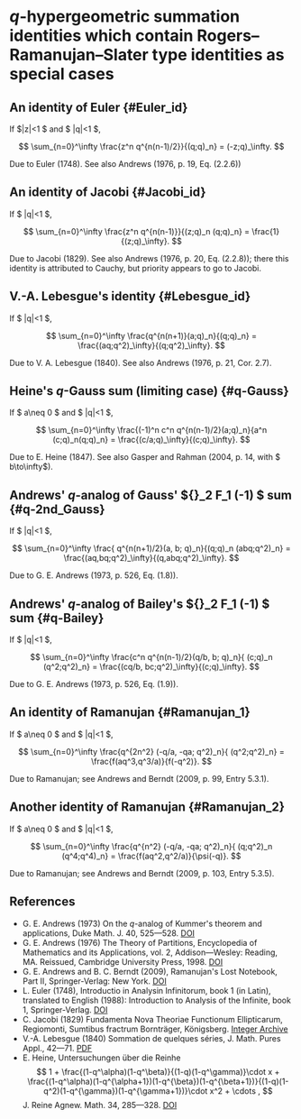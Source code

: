 # $q$-hypergeometric summation identities which contain Rogers–Ramanujan–Slater type identities as special cases

## An identity of Euler {#Euler_id}

If $|z|<1 $ and $ |q|<1 $, 

$$ \sum_{n=0}^\infty \frac{z^n q^{n(n-1)/2}}{(q;q)_n}  = (-z;q)_\infty. $$

Due to Euler (1748). See also Andrews (1976, p. 19, Eq. (2.2.6))


## An identity of Jacobi {#Jacobi_id}

If $ |q|<1 $, 

$$ \sum_{n=0}^\infty \frac{z^n q^{n(n-1)}}{(z;q)_n (q;q)_n}  = \frac{1}{(z;q)_\infty}. $$

Due to Jacobi (1829). See also Andrews (1976, p. 20, Eq. (2.2.8)); there this identity is attributed to Cauchy, but priority appears to go to Jacobi.


## V.-A. Lebesgue's identity {#Lebesgue_id}

If $ |q|<1 $, 

$$ \sum_{n=0}^\infty \frac{q^{n(n+1)}(a;q)_n}{(q;q)_n}  = \frac{(aq;q^2)_\infty}{(q;q^2)_\infty}. $$

Due to V. A. Lebesgue (1840). See also Andrews (1976, p. 21, Cor. 2.7).


## Heine's $q$-Gauss sum (limiting case) {#q-Gauss}

If $ a\neq 0 $ and $ |q|<1 $, 

$$ \sum_{n=0}^\infty \frac{(-1)^n c^n q^{n(n-1)/2}(a;q)_n}{a^n (c;q)_n(q;q)_n} = \frac{(c/a;q)_\infty}{(c;q)_\infty}. $$

Due to E. Heine (1847). See also Gasper and Rahman (2004, p. 14, with $ b\to\infty$).


## Andrews' $q$-analog of Gauss' ${}_2 F_1 (-1) $ sum {#q-2nd_Gauss}

If $ |q|<1 $, 

$$ \sum_{n=0}^\infty \frac{ q^{n(n+1)/2}(a, b; q)_n}{(q;q)_n (abq;q^2)_n} = \frac{(aq,bq;q^2)_\infty}{(q,abq;q^2)_\infty}. $$

Due to G. E. Andrews (1973, p. 526, Eq. (1.8)).


## Andrews' $q$-analog of Bailey's ${}_2 F_1 (-1) $ sum {#q-Bailey}

If $ |q|<1 $, 

$$ \sum_{n=0}^\infty \frac{c^n q^{n(n-1)/2}(q/b, b; q)_n}{ (c;q)_n (q^2;q^2)_n} = \frac{(cq/b, bc;q^2)_\infty}{(c;q)_\infty}. $$

Due to G. E. Andrews (1973, p. 526, Eq. (1.9)).


## An identity of Ramanujan {#Ramanujan_1}

If $ a\neq 0 $ and $ |q|<1 $, 

$$ \sum_{n=0}^\infty \frac{q^{2n^2} (-q/a, -qa; q^2)_n}{ (q^2;q^2)_n} = \frac{f(aq^3,q^3/a)}{f(-q^2)}. $$

Due to Ramanujan; see Andrews and Berndt (2009, p. 99, Entry 5.3.1).


## Another identity of Ramanujan {#Ramanujan_2}

If $ a\neq 0 $ and $ |q|<1 $, 

$$ \sum_{n=0}^\infty \frac{q^{n^2} (-q/a, -qa; q^2)_n}{ (q;q^2)_n (q^4;q^4)_n} = \frac{f(aq^2,q^2/a)}{\psi(-q)}. $$

Due to Ramanujan; see Andrews and Berndt (2009, p. 103, Entry 5.3.5).


## References

- G. E. Andrews (1973) On the $q$-analog of Kummer's theorem and applications, Duke Math. J. 40, 525—528. [DOI](https://doi.org/10.1215/S0012-7094-73-04045-3)
- G. E. Andrews (1976) The Theory of Partitions, Encyclopedia of Mathematics and its Applications, vol. 2, Addison—Wesley: Reading, MA. Reissued, Cambridge University Press, 1998. [DOI](https://doi.org/10.1017/CBO9780511608650)
- G. E. Andrews and B. C. Berndt (2009), Ramanujan's Lost Notebook, Part II,
	  Springer-Verlag: New York. [DOI](https://doi.org/10.1007/b13290)
- L. Euler (1748), Introductio in Analysin Infinitorum, book 1 (in Latin), translated to English (1988): Introduction to Analysis of the Infinite, book 1, Springer-Verlag. [DOI](https://doi.org/10.1007/978-1-4612-1021-4)
- C. Jacobi (1829) Fundamenta Nova Theoriae Functionum Ellipticarum, Regiomonti, Sumtibus fractrum Bornträger, Königsberg. [Integer Archive](https://archive.org/details/fundamentanovat00jacogoog/mode/2up)
- V.-A. Lebesgue (1840) Sommation de quelques séries, J. Math. Pures Appl., 42—71. [PDF](http://www.numdam.org/item/JMPA_1840_1_5__42_0.pdf)
- E. Heine, Untersuchungen über die Reinhe
$$ 1 + \frac{(1-q^\alpha)(1-q^\beta)}{(1-q)(1-q^\gamma)}\cdot x + \frac{(1-q^\alpha)(1-q^{\alpha+1})(1-q^{\beta})(1-q^{\beta+1})}{(1-q)(1-q^2)(1-q^{\gamma})(1-q^{\gamma+1})}\cdot x^2 + \cdots , $$
J. Reine Agnew. Math. 34, 285—328. [DOI](https://doi.org/10.1515/crll.1847.34.285)
